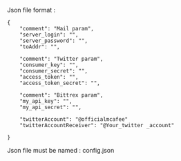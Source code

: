 Json file format :

```
{
	"comment": "Mail param",
	"server_login": "",
	"server_password": "",
	"toAddr": "",

	"comment": "Twitter param",
	"consumer_key": "",
	"consumer_secret": "",
	"access_token": "",
	"access_token_secret": "",

	"comment": "Bittrex param",
	"my_api_key": "",
	"my_api_secret": "",

	"twitterAccount": "@officialmcafee"
	"twitterAccountReceiver": "@Your_twitter _account"

}
```

Json file must be named : config.json
